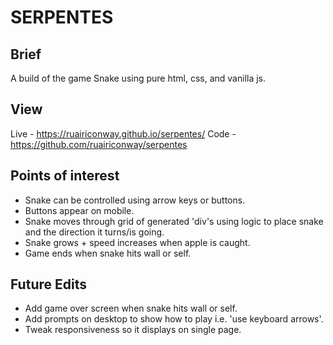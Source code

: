 # SERPENTES

## Brief

A build of the game Snake using pure html, css, and vanilla js.

## View

Live - https://ruairiconway.github.io/serpentes/
Code - https://github.com/ruairiconway/serpentes

## Points of interest
- Snake can be controlled using arrow keys or buttons.
- Buttons appear on mobile.
- Snake moves through grid of generated 'div's using logic to place snake and the direction it turns/is going.
- Snake grows + speed increases when apple is caught.
- Game ends when snake hits wall or self.

## Future Edits
- Add game over screen when snake hits wall or self.
- Add prompts on desktop to show how to play i.e. 'use keyboard arrows'.
- Tweak responsiveness so it displays on single page.
